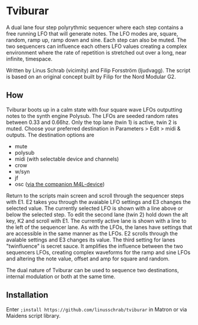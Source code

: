 # Tviburar

A dual lane four step polyrythmic sequencer where each step contains a free running LFO that will generate notes. The LFO modes are, square, random, ramp up, ramp down and sine. Each step can also be muted. The two sequencers can influence each others LFO values creating a complex environment where the rate of repetition is stretched out over a long, near infinite, timespace. 

Written by Linus Schrab (vicimity) and Filip Forsström (ljudvagg).
The script is based on an original concept built by Filip for the Nord Modular G2.

## How
Tviburar boots up in a calm state with four square wave LFOs outputting notes to the synth engine Polysub. The LFOs are seeded random rates between 0.33 and 0.66hz. Only the top lane (twin 1) is active, twin 2 is muted. Choose your preferred destination in Parameters > Edit > midi & outputs. The destination options are

 - mute
 - polysub
 - midi (with selectable device and channels)
 - crow
 - w/syn
 - jf
 - osc ([via the companion M4L-device](https://maxforlive.com/library/device/7451/tviburar-osc-to-midi))

Return to the scripts main screen and scroll through the sequencer steps with E1. E2 takes you through the avaiable LFO settings and E3 changes the selected value. The currently selected LFO is shown with a line above or below the selected step.
To edit the second lane (twin 2) hold down the alt key, K2 and scroll with E1. The currently active lane is shown with a line to the left of the sequencer lane. As with the LFOs, the lanes have settings that are accessible in the same manner as the LFOs. E2 scrolls through the avalable settings and E3 changes its value.
The third setting for lanes "twinfluence" is secret sauce. It amplifies the influence between the two sequencers LFOs, creating complex waveforms for the ramp and sine LFOs and altering the note value, offset and amp for square and random. 

The dual nature of Tviburar can be used to sequence two destinations, internal modulation or both at the same time.

## Installation
Enter `;install https://github.com/linusschrab/tviburar` in Matron or via Maidens script library.
